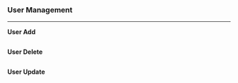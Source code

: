 ### User Management

---

**User Add**

```

```

**User Delete**

```

```

**User Update**

```

```
